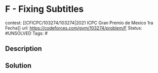 # F - Fixing Subtitles

contest: [[CFICPC/103274/103274|2021 ICPC Gran Premio de Mexico 1ra Fecha]]
url: https://codeforces.com/gym/103274/problem/F
Status: #UNSOLVED
Tags: #

## Description

## Solution


